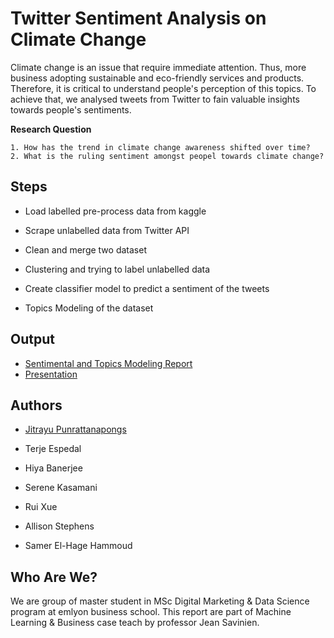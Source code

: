 
# Twitter Sentiment Analysis on Climate Change

Climate change is an issue that require immediate attention. Thus, more business adopting sustainable and eco-friendly services and products. Therefore, it is critical to understand people's perception of this topics. To achieve that, we analysed tweets from Twitter to fain valuable insights towards people's sentiments.

**Research Question**
    
    1. How has the trend in climate change awareness shifted over time?
    2. What is the ruling sentiment amongst peopel towards climate change?

## Steps

- Load labelled pre-process data from kaggle

- Scrape unlabelled data from Twitter API

- Clean and merge two dataset

- Clustering and trying to label unlabelled data

- Create classifier model to predict a sentiment of the tweets

- Topics Modeling of the dataset


## Output

* [Sentimental and Topics Modeling Report](https://github.com/emlyon-ML-with-Python-Group-3/assignment/blob/main/src/group3_final_report.ipynb)
* [Presentation](https://github.com/emlyon-ML-with-Python-Group-3/assignment/blob/main/doc/Sentiment%20Analysis.pdf)
## Authors

- [Jitrayu Punrattanapongs](https://jitrayu-punrattanapongs.notion.site/Jitrayu-Punrattanapongs-84fab5f082cd4150b2b16872f71bba9d)

- Terje Espedal

- Hiya Banerjee

- Serene Kasamani

- Rui Xue

- Allison Stephens

- Samer El-Hage Hammoud




## Who Are We?

We are group of master student in MSc Digital Marketing & Data Science program at emlyon business school. This report are part of Machine Learning & Business case teach by professor Jean Savinien. 

